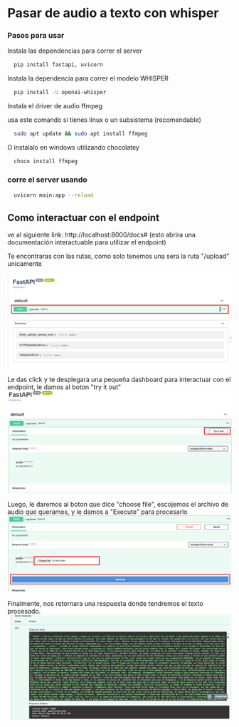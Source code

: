 
# Pasar de audio a texto con whisper

### Pasos para usar

Instala las dependencias para correr el server

```bash
  pip install fastapi, uvicorn
```

Instala la dependencia para correr el modelo WHISPER

```bash
  pip install -U openai-whisper
```

Instala el driver de audio ffmpeg

usa este comando si tienes linux o un subsistema (recomendable)
```bash
  sudo apt update && sudo apt install ffmpeg
```

O instalalo en windows utilizando chocolatey

```bash
  choco install ffmpeg
```

### corre el server usando
```bash
  uvicorn main:app --reload 
```

## Como interactuar con el endpoint

ve al siguiente link: http://localhost:8000/docs#
(esto abrira una documentación interactuable para utilizar el endpoint)

Te encontraras con las rutas, como solo tenemos una sera la ruta "/upload" unicamente

![SCREENSHOT1](utils\ss1.png)

Le das click y te desplegara una pequeña dashboard para interactuar con el endpoint, le damos al boton "try it out"
![SCREENSHOT2](utils\ss2.png)

Luego, le daremos al boton que dice "choose file", escojemos el archivo de audio que queramos, y le damos a "Execute" para procesarlo
![SCREENSHOT3](utils\ss3.png)

Finalmente, nos retornara una respuesta donde tendremos el texto procesado.
![SCREENSHOT4](utils\ss4.png)






